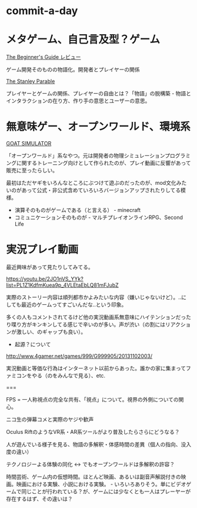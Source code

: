 commit-a-day
============

# メタゲーム、自己言及型？ゲーム

[The Beginner's Guide レビュー](http://jp.automaton.am/articles/impressionjp/the-beginners-guide-review/)

ゲーム開発そのものの物語化。開発者とプレイヤーの関係

[The Stanley Parable](http://www.stanleyparable.com/)

プレイヤーとゲームの関係、プレイヤーの自由とは？「物語」の脱構築 - 物語とインタラクションの在り方、作り手の意思とユーザーの意思。

# 無意味ゲー、オープンワールド、環境系

[GOAT SIMULATOR](http://www.goat-simulator.com/)

「オープンワールド」系なやつ。元は開発者の物理シミュレーションプログラミングに関するトレーニング向けとして作られたのが、プレイ動画に反響があって販売に至ったらしい。

最初はただヤギをいろんなところにぶつけて遊ぶのだったのが、mod文化みたいのがあって公式・非公式含めていろいろバージョンアップされたりしてる模様。

- 演算そのものがゲームである（と言える） - minecraft
- コミュニケーションそのものが - マルチプレイオンラインRPG、Second Life


# 実況プレイ動画

最近興味があって見たりしてみてる。

https://youtu.be/2JO1nVS_YYk?list=PL1Z1KdfmKuea9p_4VLEtaEbLQ81mFJubZ

実際のストーリー内容は順列都市かよみたいな内容（嫌いじゃないけど）。..にしても最近のゲームってすごいんだな..という印象。

多くの人もコメントされてるけど他の実況動画系無意味にハイテンションだったり喋り方がキンキンしてる感じで辛いのが多い。声が渋い（の割にはリアクションが激しい、のギャップも良い）。

- 起源？について

http://www.4gamer.net/games/999/G999905/20131102003/

実況動画と等価な行為はインターネット以前からあった。誰かの家に集まってファミコンをやる（のをみんなで見る）、etc.

===

FPS = 一人称視点の完全な共有、「視点」について。視界の外側についての関心。

ニコ生の弾幕コメと実際のヤジや歓声

Oculus RiftのようなVR系・AR系ツールがより普及したらさらにどうなる？

人が遊んでいる様子を見る、物語の多解釈・体感時間の差異（個人の指向、没入度の違い）

テクノロジーよる体験の同化 <-> でもオープンワールドは多解釈の許容？

時間芸術、ゲーム内の仮想時間。ほとんど映画、あるいは副音声解説付きの映画。映画における実験、小説における実験。 - いろいろありそう。単にビデオゲームで同じことが行われている？が、ゲームには少なくとも一人はプレーヤーが存在するはず、その違いは？



